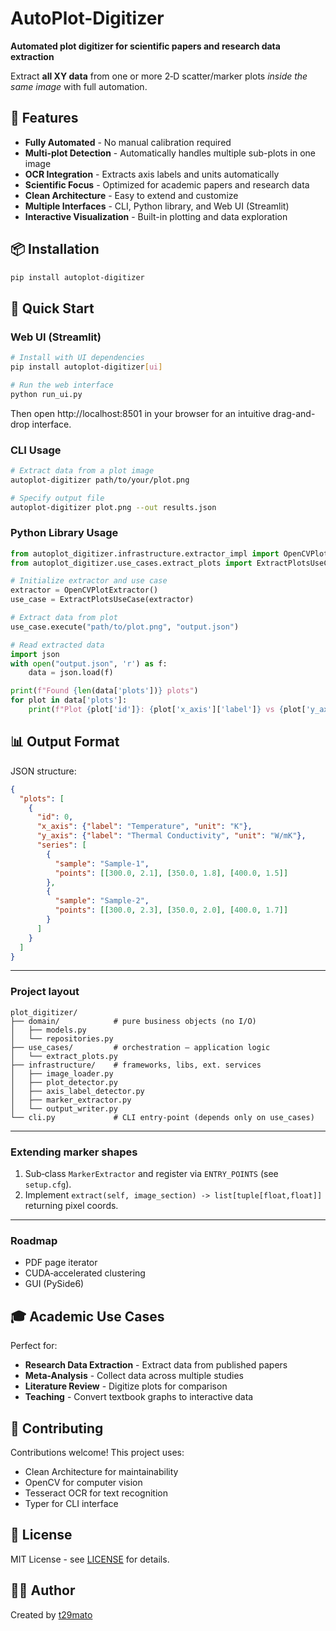 # AutoPlot-Digitizer

**Automated plot digitizer for scientific papers and research data extraction**

Extract **all XY data** from one or more 2‑D scatter/marker plots _inside the same image_ with full automation.

## 🎯 Features

* **Fully Automated** - No manual calibration required
* **Multi-plot Detection** - Automatically handles multiple sub-plots in one image
* **OCR Integration** - Extracts axis labels and units automatically
* **Scientific Focus** - Optimized for academic papers and research data
* **Clean Architecture** - Easy to extend and customize
* **Multiple Interfaces** - CLI, Python library, and Web UI (Streamlit)
* **Interactive Visualization** - Built-in plotting and data exploration

## 📦 Installation

```bash
pip install autoplot-digitizer
```

## 🚀 Quick Start

### Web UI (Streamlit)
```bash
# Install with UI dependencies
pip install autoplot-digitizer[ui]

# Run the web interface
python run_ui.py
```
Then open http://localhost:8501 in your browser for an intuitive drag-and-drop interface.

### CLI Usage
```bash
# Extract data from a plot image
autoplot-digitizer path/to/your/plot.png

# Specify output file
autoplot-digitizer plot.png --out results.json
```

### Python Library Usage
```python
from autoplot_digitizer.infrastructure.extractor_impl import OpenCVPlotExtractor
from autoplot_digitizer.use_cases.extract_plots import ExtractPlotsUseCase

# Initialize extractor and use case
extractor = OpenCVPlotExtractor()
use_case = ExtractPlotsUseCase(extractor)

# Extract data from plot
use_case.execute("path/to/plot.png", "output.json")

# Read extracted data
import json
with open("output.json", 'r') as f:
    data = json.load(f)

print(f"Found {len(data['plots'])} plots")
for plot in data['plots']:
    print(f"Plot {plot['id']}: {plot['x_axis']['label']} vs {plot['y_axis']['label']}")
```

## 📊 Output Format

JSON structure:
```json
{
  "plots": [
    {
      "id": 0,
      "x_axis": {"label": "Temperature", "unit": "K"},
      "y_axis": {"label": "Thermal Conductivity", "unit": "W/mK"},
      "series": [
        {
          "sample": "Sample-1",
          "points": [[300.0, 2.1], [350.0, 1.8], [400.0, 1.5]]
        },
        {
          "sample": "Sample-2",
          "points": [[300.0, 2.3], [350.0, 2.0], [400.0, 1.7]]
        }
      ]
    }
  ]
}
```

---
### Project layout
```
plot_digitizer/
├── domain/            # pure business objects (no I/O)
│   ├── models.py
│   └── repositories.py
├── use_cases/         # orchestration – application logic
│   └── extract_plots.py
├── infrastructure/    # frameworks, libs, ext. services
│   ├── image_loader.py
│   ├── plot_detector.py
│   ├── axis_label_detector.py
│   ├── marker_extractor.py
│   └── output_writer.py
└── cli.py             # CLI entry‑point (depends only on use_cases)
```

---
### Extending marker shapes
1. Sub‑class `MarkerExtractor` and register via `ENTRY_POINTS` (see `setup.cfg`).
2. Implement `extract(self, image_section) -> list[tuple[float,float]]` returning pixel coords.

---
### Roadmap
- PDF page iterator
- CUDA‑accelerated clustering
- GUI (PySide6)

## 🎓 Academic Use Cases

Perfect for:
- **Research Data Extraction** - Extract data from published papers
- **Meta-Analysis** - Collect data across multiple studies
- **Literature Review** - Digitize plots for comparison
- **Teaching** - Convert textbook graphs to interactive data

## 🤝 Contributing

Contributions welcome! This project uses:
- Clean Architecture for maintainability
- OpenCV for computer vision
- Tesseract OCR for text recognition
- Typer for CLI interface

## 📄 License

MIT License - see [LICENSE](LICENSE) for details.

## 🙋‍♂️ Author

Created by [t29mato](https://github.com/t29mato)
